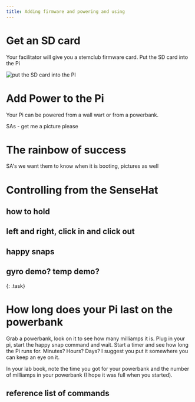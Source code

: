 ```yaml
---
title: Adding firmware and powering and using
---
```


# Get an SD card

Your facilitator will give you a stemclub firmware card.  Put the SD card into the Pi

![put the SD card into the PI](https://projects-static.raspberrypi.org/projects/raspberry-pi-setting-up/94c43714c0e0536158409093ba28931e0fa5c9bc/en/images/pi-sd.png)

# Add Power to the Pi

Your Pi can be powered from a wall wart or from a powerbank. 

SAs - get me a picture please

# The rainbow of success

SA's we want them to know when it is booting, pictures as well

# Controlling from the SenseHat

## how to hold

## left and right, click in and click out

## happy snaps

## gyro demo? temp demo?

{: .task}
# How long does your Pi last on the powerbank
Grab a powerbank, look on it to see how many milliamps it is.  Plug in your pi, start the happy snap command and wait.  Start a timer and see how long the Pi runs for.  Minutes?  Hours? Days? I suggest you put it somewhere you can keep an eye on it.

In your lab book, note the time you got for your powerbank and the number of milliamps in your powerbank (I hope it was full when you started).

## reference list of commands
